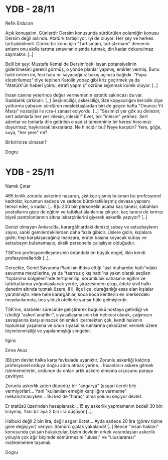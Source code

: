 # YDB - 28/11

Refik Erduran

Açık konuşalım. Günlerdir Dersim konusunda sürdürülen polemiğin konusu Dersim değil aslında. Atatürk tartışılıyor. İyi de oluyor. Her şey ve herkes tartışılabilmeli. Çünkü bir konu için "Tartışmam, tartıştırmam" demenin anlamı onu akılla tartma sınavının dışında tutmak, din kadar dokunulmaz saymaktır. [..]

Belli bir şey: Mustafa Kemal de Dersim'deki isyan potansiyelinin giderilmesini gerekli görmüş, o yönde planlar yapmış, emirler vermiş. Bunu haklı önlem mi, feci hata mı sayacağınız bakış açınıza bağlıdır. "Papa eleştirilemez" diye tepinen Katolik yobaz gibi kriz geçirmek ya da "Atatürk'ün haberi yoktu, etrafı yapmış" özrüne sığınmak komik oluyor. [..]

İnsan canına yeterince değer vermemenin estetik sakıncası da var. Gaddarlık çirkindir. [..] Seçkinciliği, askerciliği, Batı kopyacılığını ilericilik diye yutturma çabasını sürdüren meslektaşlardan biri de geçen hafta "Onuncu Yıl Marşı" nostaljisi ile icra-i zanaat ediyordu. [..] "Sesimizi yer gök su dinlesin; sert adımlarla her yer inlesin, inlesin!" Evet, tek "inlesin" yetmez. Sert adımlar ve tonlarla dile getirilen o sadist temenninin bir keresi hıncımızı doyurmaz; haykırarak tekrarlarız. Ne hıncıdır bu? Neye karşıdır? Yere, göğe, suya, "her yere" mi?

Birbirimize olmasın?

Dogru
# YDB - 25/11

Namık Çınar

465 binlik zorunlu askerine nazaran, şiştikçe şişmiş bulunan bu profesyonel kadrolar, kurumun sadece ve sadece bürokratikleşmiş devasa yapısını temsil eder, o kadar. [.. B]u 200 bin personelin acaba kaç tanesi, sabahları postallarını giyip de eğitim ve tatbikat alanlarına çıkıyor; kaç tanesi de kırmızı biyeli pantolonlarının altına iskarpinlerini giyerek askerlik yapıyor? [..]

Denizi olmayan Ankara’da, karargâhlardaki denizci subay ve astsubayların sayısı, sanki gemilerdekilerden daha fazla gibidir. Üslere gidin, kışlalara gidin; hep karşılaşacağınız manzara, eratın başına koyacak subay ve astsubayın bulanamayıp, eksik personelle çalışılıyor olduğudur.

TSK’nın profesyonelleşmesinin önündeki en büyük engel, ilkin kendi profesyonelleridir [..].

Gerçekte, Genel Savunma Planı’nın ihtiva ettiği “asıl muharebe hattı”ndaki savunma mevzilerine, ya da “taarruz çıkış hattı”na yakın olarak seçilen “toplanma bölgeleri”nde tertiplenilip, sorumluluk sahasının eğitim ve tatbikatlarına yoğunlaşılacak yerde, şirazesinden çıkıp, âdetâ sivil halkı denetim altında tutmak üzere, il il, ilçe ilçe, durağanlığı esas alan kışlalar yaratılmıştır. Hele hele karargâhlar, koca koca kentlerin en merkezdeki meydanlarında, beş yıldızlı otellerle yarışır hâle gelmişlerdir.

TSK’nın, darbeler sürecinde geliştirerek bugünkü noktaya getirdiği ve izlediği “askerî anafikir”, siyasallaşmasının bir neticesi olarak, çağımızın savaşlarına karşı alınacak önlemleri içermekten çok, kendi halkının toplumsal yaşamına ve onun siyasal kurumlarına çekidüzen vermek üzere biçimlenmişliği ve yapılanmışlığı simgeler.

Ilginc

Emre Akoz

[B]izim devlet halka karşı fevkalade uyanıktır. Zorunlu askerliği kaldırıp profesyonel orduya doğru adım atmak yerine... İnsanların askere gitmek istememelerini, ordunun da onları artık askere almama arzusunu paraya çeviriyor.

Zorunlu askerlik zaten düpedüz bir "angarya" (asgari ücreti bile vermiyorlar)... Yani "kullanılan emeğin karşılığını vermeme" mekanizmasıyken... Bu kez de "haraç" alma yolunu seçiyor devlet.

Er statüsü üzerinden hesaplarsak... 15 ay askerlik yapmamanın bedeli 30 bin liraymış. Yani bir aya 2 bin lira düşüyor [..].

Halbuki değil 2 bin lira, değil asgari ücret... Ayda sadece 20 lira (görev tipine göre değişiyor) veriyor. Sömürü çıplak yakalandı! [..] Bence "insan hakları" konusunda çalışan hukukçular, bizim devletin erkek vatandaşları askerlik yoluyla çok ağır biçimde sömürmesini "ulusal" ve "uluslararası" mahkemelere taşımalı.

Dogru

